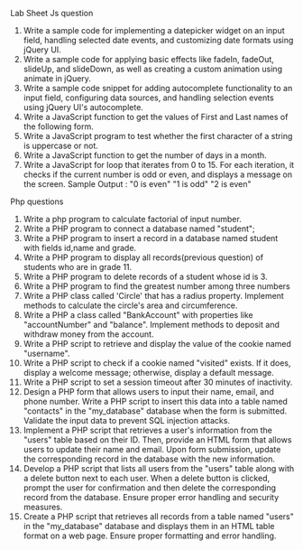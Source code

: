 Lab Sheet
Js question
1. Write a sample code for implementing a datepicker widget on an input field, handling selected date events, and customizing date formats using jQuery UI.
2. Write a sample code for applying basic effects like fadeIn, fadeOut, slideUp, and slideDown, as well as creating a custom animation using animate in jQuery.
3. Write a sample code snippet for adding autocomplete functionality to an input field, configuring data sources, and handling selection events using jQuery UI's autocomplete.
4. Write a JavaScript function to get the values of First and Last names of the following form.
5. Write a JavaScript program to test whether the first character of a string is uppercase or not.
6. Write a JavaScript function to get the number of days in a month.
7. Write a JavaScript for loop that iterates from 0 to 15. For each iteration, it checks if the current number is odd or even, and displays a message on the screen. Sample Output : "0 is even" "1 is odd" "2 is even"

Php questions
1. Write a php program to calculate factorial of input number.
2. Write a PHP program to connect a database named "student";
3. Write a PHP program to insert a record in a database named student with fields id,name and grade.
4. Write a PHP program to display all records(previous question) of students who are in grade 11.
5. Write a PHP program to delete records of a student whose id is 3.
6. Write a PHP program to find the greatest number among three numbers
7. Write a PHP class called 'Circle' that has a radius property. Implement methods to calculate the circle's area and circumference.
8. Write a PHP a class called "BankAccount" with properties like "accountNumber" and "balance". Implement methods to deposit and withdraw money from the account.
9. Write a PHP script to retrieve and display the value of the cookie named "username".
10. Write a PHP script to check if a cookie named "visited" exists. If it does, display a welcome message; otherwise, display a default message.
11. Write a PHP script to set a session timeout after 30 minutes of inactivity.
12. Design a PHP form that allows users to input their name, email, and phone number. Write a PHP script to insert this data into a table named "contacts" in the "my_database" database when the form is submitted. Validate the input data to prevent SQL injection attacks.
14. Implement a PHP script that retrieves a user's information from the "users" table based on their ID. Then, provide an HTML form that allows users to update their name and email. Upon form submission, update the corresponding record in the database with the new information.
15. Develop a PHP script that lists all users from the "users" table along with a delete button next to each user. When a delete button is clicked, prompt the user for confirmation and then delete the corresponding record from the database. Ensure proper error handling and security measures.
16. Create a PHP script that retrieves all records from a table named "users" in the "my_database" database and displays them in an HTML table format on a web page. Ensure proper formatting and error handling.
